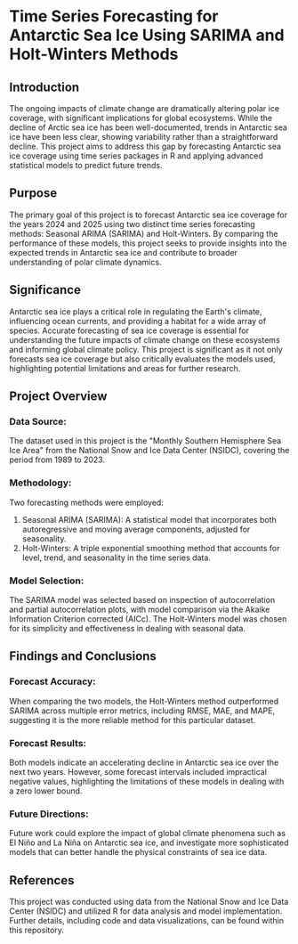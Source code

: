 # Time Series Forecasting for Antarctic Sea Ice Using SARIMA and Holt-Winters Methods

## Introduction
The ongoing impacts of climate change are dramatically altering polar ice coverage, with significant implications for global ecosystems. While the decline of Arctic sea ice has been well-documented, trends in Antarctic sea ice have been less clear, showing variability rather than a straightforward decline. This project aims to address this gap by forecasting Antarctic sea ice coverage using time series packages in R and applying advanced statistical models to predict future trends. <br />

## Purpose
The primary goal of this project is to forecast Antarctic sea ice coverage for the years 2024 and 2025 using two distinct time series forecasting methods: Seasonal ARIMA (SARIMA) and Holt-Winters. By comparing the performance of these models, this project seeks to provide insights into the expected trends in Antarctic sea ice and contribute to broader understanding of polar climate dynamics. <br />

## Significance
Antarctic sea ice plays a critical role in regulating the Earth's climate, influencing ocean currents, and providing a habitat for a wide array of species. Accurate forecasting of sea ice coverage is essential for understanding the future impacts of climate change on these ecosystems and informing global climate policy. This project is significant as it not only forecasts sea ice coverage but also critically evaluates the models used, highlighting potential limitations and areas for further research. <br />

## Project Overview
### Data Source:
The dataset used in this project is the "Monthly Southern Hemisphere Sea Ice Area" from the National Snow and Ice Data Center (NSIDC), covering the period from 1989 to 2023. <br />

### Methodology:
Two forecasting methods were employed: <br />
1. Seasonal ARIMA (SARIMA): A statistical model that incorporates both autoregressive and moving average components, adjusted for seasonality. <br />
2. Holt-Winters: A triple exponential smoothing method that accounts for level, trend, and seasonality in the time series data. <br />

### Model Selection:
The SARIMA model was selected based on inspection of autocorrelation and partial autocorrelation plots, with model comparison via the Akaike Information Criterion corrected (AICc). The Holt-Winters model was chosen for its simplicity and effectiveness in dealing with seasonal data. <br />

## Findings and Conclusions
### Forecast Accuracy:
When comparing the two models, the Holt-Winters method outperformed SARIMA across multiple error metrics, including RMSE, MAE, and MAPE, suggesting it is the more reliable method for this particular dataset. <br />

### Forecast Results: 
Both models indicate an accelerating decline in Antarctic sea ice over the next two years. However, some forecast intervals included impractical negative values, highlighting the limitations of these models in dealing with a zero lower bound. <br />

### Future Directions: 
Future work could explore the impact of global climate phenomena such as El Niño and La Niña on Antarctic sea ice, and investigate more sophisticated models that can better handle the physical constraints of sea ice data. <br />

## References
This project was conducted using data from the National Snow and Ice Data Center (NSIDC) and utilized R for data analysis and model implementation. Further details, including code and data visualizations, can be found within this repository.





